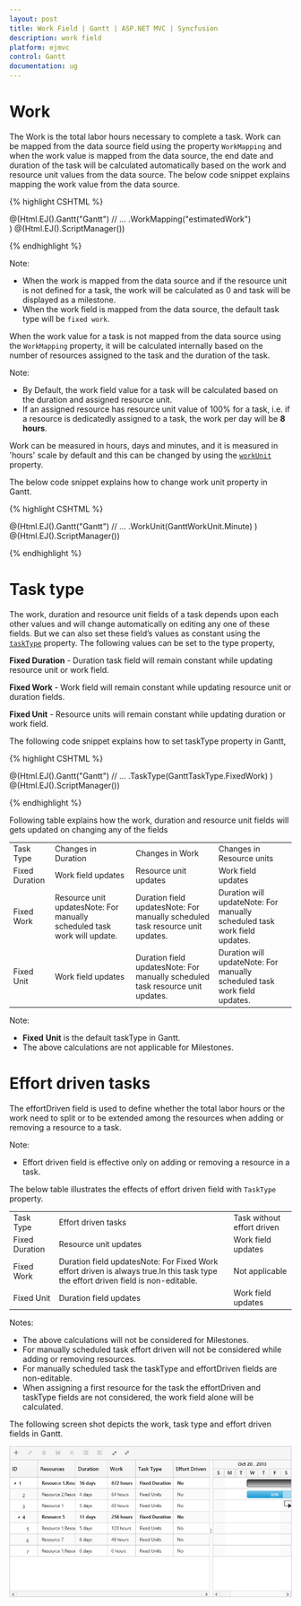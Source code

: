 ```yaml
---
layout: post
title: Work Field | Gantt | ASP.NET MVC | Syncfusion
description: work field
platform: ejmvc
control: Gantt
documentation: ug
---
```


# Work

The Work is the total labor hours necessary to complete a task. Work can be mapped from the data source field using the property `WorkMapping` and when the work value is mapped from the data source, the end date and duration of the task will be calculated automatically based on the work and resource unit values from the data source. 
The below code snippet explains mapping the work value from the data source.

{% highlight CSHTML %}

@(Html.EJ().Gantt("Gantt")
	// ...
	.WorkMapping("estimatedWork")    
	)
@(Html.EJ().ScriptManager())

{% endhighlight %}

Note: 

* When the work is mapped from the data source and if the resource unit is not defined for a task, the work will be calculated as 0 and task will be displayed as a milestone.
* When the work field is mapped from the data source, the default task type will be `fixed work`.

When the work value for a task is not mapped from the data source using the `WorkMapping` property, it will be calculated internally based on the number of resources assigned to the task and the duration of the task.

Note:	

* By Default, the work field value for a task will be calculated based on the duration and assigned resource unit.
* If an assigned resource has resource unit value of 100% for a task, i.e. if a resource is dedicatedly assigned to a task, the work per day will be __8__ __hours__.

Work can be measured in hours, days and minutes, and it is measured in 'hours' scale by default and this can be changed by using the [`workUnit`](/api/js/ejgantt#members:workunit) property.

The below code snippet explains how to change work unit property in Gantt.

{% highlight CSHTML %}

@(Html.EJ().Gantt("Gantt")
	// ...
	.WorkUnit(GanttWorkUnit.Minute)
	)
@(Html.EJ().ScriptManager())

{% endhighlight %}

# Task type 

The work, duration and resource unit fields of a task depends upon each other values and will change automatically on editing any one of these fields. But we can also set these field’s values as constant using the [`taskType`](/api/js/ejgantt#members:tasktype) property. The following values can be set to the type property,

**Fixed Duration** - Duration task field will remain constant while updating resource unit or work field.

**Fixed Work**      - Work field will remain constant while updating resource unit or duration fields.

**Fixed Unit**         - Resource units will remain constant while updating duration or work field.

The following code snippet explains how to set taskType property in Gantt,

{% highlight CSHTML %}

@(Html.EJ().Gantt("Gantt")
	// ...
	.TaskType(GanttTaskType.FixedWork)
	)
@(Html.EJ().ScriptManager())

{% endhighlight %}

Following table explains how the work, duration and resource unit fields will gets updated on changing any of the fields

<table>
<tr>
<td>
Task Type</td><td>
Changes in Duration</td><td>
Changes in Work</td><td>
Changes in Resource units</td></tr>
<tr>
<td>
Fixed Duration</td><td>
Work field updates</td><td>
Resource unit updates</td><td>
Work field updates</td></tr>
<tr>
<td>
Fixed Work</td><td>
Resource unit updatesNote: For manually scheduled task work will update.</td><td>
Duration field updatesNote: For manually scheduled task resource unit updates.</td><td>
Duration will updateNote: For manually scheduled task work field updates.</td></tr>
<tr>
<td>
Fixed Unit</td><td>
Work field updates</td><td>
Duration field updatesNote: For manually scheduled task resource unit updates.</td><td>
Duration will updateNote: For manually scheduled task work field updates.</td></tr>
</table>
Note: 

* __Fixed__ __Unit__ is the default taskType in Gantt.
* The above calculations are not applicable for Milestones.

# Effort driven tasks

The effortDriven field is used to define whether the total labor hours or the work need to split or to be extended among the resources when adding or removing a resource to a task.

Note:

* Effort driven field is effective only on adding or removing a resource in a task.

The below table illustrates the effects of effort driven field with `TaskType` property.

<table>
<tr>
<td>
Task Type</td><td>
Effort driven tasks</td><td>
Task without effort driven</td></tr>
<tr>
<td>
Fixed Duration</td><td>
Resource unit updates</td><td>
Work field updates</td></tr>
<tr>
<td>
Fixed Work</td><td>
Duration field updatesNote: For Fixed Work effort driven is always true.In this task type the effort driven field is non-editable.</td><td>
Not applicable</td></tr>
<tr>
<td>
Fixed Unit</td><td>
Duration field updates</td><td>
Work field updates</td></tr>
</table>
Notes:

* The above calculations will not be considered for Milestones.
* For manually scheduled task effort driven will not be considered while adding or removing resources.
* For manually scheduled task the taskType and effortDriven fields are non-editable.
* When assigning a first resource for the task the effortDriven and taskType fields are not considered, the work field alone will be calculated.

The following screen shot depicts the work, task type and effort driven fields in Gantt.

![](WorkField_images/WorkField_img1.png)

